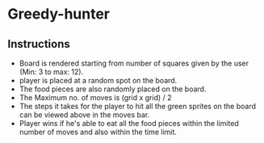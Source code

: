 # Greedy-hunter
## Instructions

- Board is rendered starting from number of squares given by the user (Min: 3 to max: 12).
- player is placed at a random spot on the board.
- The food pieces are also randomly placed on the board.
- The Maximum no. of moves is (grid x grid) / 2
- The steps it takes for the player to hit all the green sprites on the board can be viewed above in the moves bar.
- Player wins if he's able to eat all the food pieces within the limited number of moves and also within the time limit.
